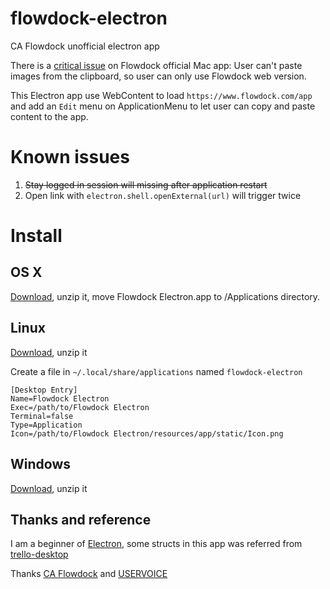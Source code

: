 # flowdock-electron
CA Flowdock unofficial electron app

There is a [critical issue](https://flowdock.uservoice.com/forums/36827-general/suggestions/5631691-allow-pasting-images-from-the-clipboard?page=1&per_page=20) on Flowdock official Mac app: User can't paste images from the clipboard, so user can only use Flowdock web version.

This Electron app use WebContent to load `https://www.flowdock.com/app` and add an `Edit` menu on ApplicationMenu to let user can copy and paste content to the app.

# Known issues

1. ~~Stay logged in session will missing after application restart~~
2. Open link with `electron.shell.openExternal(url)` will trigger twice

# Install

## OS X

[Download](https://github.com/DonaldChiang/flowdock-electron/releases/tag/0.1.2), unzip it, move Flowdock Electron.app to /Applications directory.

## Linux

[Download](https://github.com/DonaldChiang/flowdock-electron/releases/tag/0.1.2), unzip it

Create a file in `~/.local/share/applications` named `flowdock-electron`

```
[Desktop Entry]
Name=Flowdock Electron
Exec=/path/to/Flowdock Electron
Terminal=false
Type=Application
Icon=/path/to/Flowdock Electron/resources/app/static/Icon.png
```

## Windows

[Download](https://github.com/DonaldChiang/flowdock-electron/releases/tag/0.1.2), unzip it

## Thanks and reference

I am a beginner of [Electron](https://github.com/electron/electron), some structs in this app was referred from [trello-desktop](https://github.com/danielchatfield/trello-desktop)

Thanks [CA Flowdock](https://www.flowdock.com) and [USERVOICE](https://flowdock.uservoice.com/forums/36827-general/suggestions/5631691-allow-pasting-images-from-the-clipboard)
